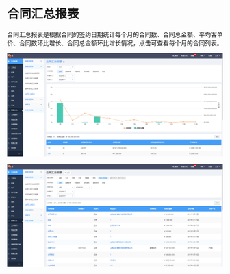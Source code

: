 # 合同汇总报表

合同汇总报表是根据合同的签约日期统计每个月的合同数、合同总金额、平均客单价、合同数环比增长、合同总金额环比增长情况，点击可查看每个月的合同列表。

![](/assets/合同1.png)

![](/assets/合同2.png)

